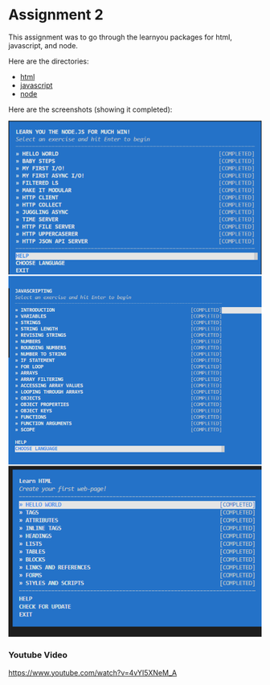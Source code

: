 # Assignment 2

This assignment was to go through the learnyou packages for html, javascript, and node.

Here are the directories:

 * [html](html)
 * [javascript](javascript)
 * [node](node)

Here are the screenshots (showing it completed):

<img src="Screenshot_Assignment_2_html copy 2.png">
<img src="Screenshot_Assignment_2_html copy.png">
<img src="Screenshot_Assignment_2_html.png">

### Youtube Video
https://www.youtube.com/watch?v=4vYI5XNeM_A
